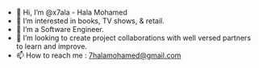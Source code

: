 - 👋 Hi, I’m @x7ala - Hala Mohamed
- 💞️ I’m interested in books, TV shows, & retail.
- 🌱 I’m  a Software Engineer.
- 👀 I’m looking to create project collaborations with well versed partners to learn and improve.
- 📫 How to reach me : 7halamohamed@gmail.com
<!--- - ⚡ Fun fact: ... --->

<!---
x7ala/x7ala is a ✨ special ✨ repository because its `README.md` (this file) appears on your GitHub profile.
You can click the Preview link to take a look at your changes.
--->
